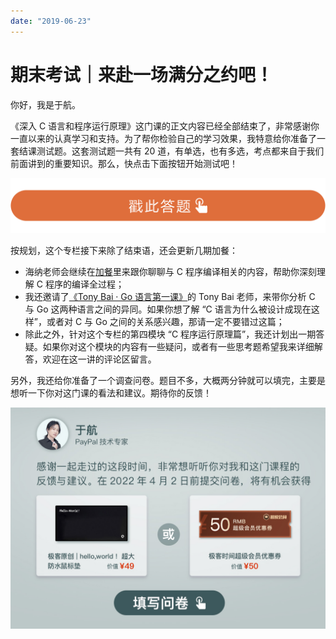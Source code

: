 ```yaml
---
date: "2019-06-23"
---  
```

      
# 期末考试｜来赴一场满分之约吧！
你好，我是于航。

《深入 C 语言和程序运行原理》这门课的正文内容已经全部结束了，非常感谢你一直以来的认真学习和支持。为了帮你检验自己的学习效果，我特意给你准备了一套结课测试题。这套测试题一共有 20 道，有单选，也有多选，考点都来自于我们前面讲到的重要知识。那么，快点击下面按钮开始测试吧！

[![](./httpsstatic001geekbangorgresourceimage28a428d1be62669b4f3cc01c36466bf811a4.png)](http://time.geekbang.org/quiz/intro?act_id=2945&exam_id=7785)

按规划，这个专栏接下来除了结束语，还会更新几期加餐：

* 海纳老师会继续在[加餐](https://time.geekbang.org/column/article/491633)里来跟你聊聊与 C 程序编译相关的内容，帮助你深刻理解 C 程序的编译全过程；
* 我还邀请了[《Tony Bai · Go 语言第一课》](https://time.geekbang.org/column/intro/100093501)的 Tony Bai 老师，来带你分析 C 与 Go 这两种语言之间的异同。如果你想了解 “C 语言为什么被设计成现在这样”，或者对 C 与 Go 之间的关系感兴趣，那请一定不要错过这篇；
* 除此之外，针对这个专栏的第四模块 “C 程序运行原理篇”，我还计划出一期答疑。如果你对这个模块的内容有一些疑问，或者有一些思考题希望我来详细解答，欢迎在这一讲的评论区留言。

另外，我还给你准备了一个调查问卷。题目不多，大概两分钟就可以填完，主要是想听一下你对这门课的看法和建议。期待你的反馈！

[![](./httpsstatic001geekbangorgresourceimagec5cbc5948bfa733fbbd183f01194cfd878cb.jpg)](https://jinshuju.net/f/wi5O17)

<!-- [[[read_end]]] -->